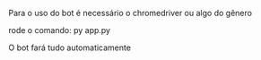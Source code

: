 Para o uso do bot é necessário o chromedriver ou algo do gênero




rode o comando: py app.py


O bot fará tudo automaticamente 
